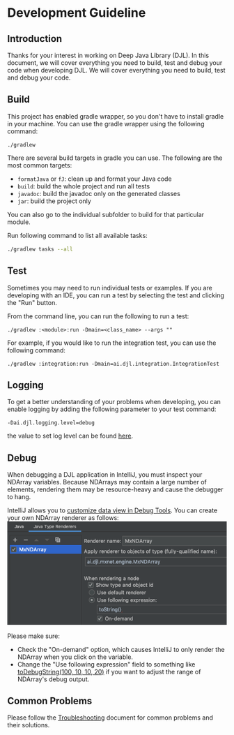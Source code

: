 # Development Guideline

## Introduction

Thanks for your interest in working on Deep Java Library (DJL).
In this document, we will cover everything you need to build, test and debug your code when developing DJL.
We will cover everything you need to build, test and debug your code.

## Build
This project has enabled gradle wrapper, so you don't have to install gradle in your machine.
You can use the gradle wrapper using the following command:
```
./gradlew
```
There are several build targets in gradle you can use. The following are the most common targets:

- `formatJava` or `fJ`: clean up and format your Java code
- `build`: build the whole project and run all tests
- `javadoc`: build the javadoc only on the generated classes
- `jar`: build the project only

You can also go to the individual subfolder to build for that particular module.

Run following command to list all available tasks:
```sh
./gradlew tasks --all
```

## Test
Sometimes you may need to run individual tests or examples.
If you are developing with an IDE, you can run a test by selecting the test and clicking the "Run" button.

From the command line, you can run the following to run a test:
```
./gradlew :<module>:run -Dmain=<class_name> --args ""
```
For example, if you would like to run the integration test, you can use the following command:
```
./gradlew :integration:run -Dmain=ai.djl.integration.IntegrationTest
```

## Logging
To get a better understanding of your problems when developing, you can enable logging by adding the following parameter to your test command:
```
-Dai.djl.logging.level=debug
```
the value to set log level can be found [here](https://logging.apache.org/log4j/2.x/manual/customloglevels.html).

## Debug
When debugging a DJL application in IntelliJ, you must inspect your NDArray variables. Because NDArrays may contain
a large number of elements, rendering them may be resource-heavy and cause the debugger to hang.

IntelliJ allows you to [customize data view in Debug Tools](https://www.jetbrains.com/help/idea/customize-data-views.html).
You can create your own NDArray renderer as follows:
![](img/custom_debug_view.png)

Please make sure:
- Check the "On-demand" option, which causes IntelliJ to only render the NDArray when you click on the variable.
- Change the "Use following expression" field to something like [toDebugString(100, 10, 10, 20)](https://djl-ai.s3.amazonaws.com/java-api/0.2.0/mxnet-engine/ai/djl/mxnet/engine/MxNDArray.html#toDebugString-int-int-int-int-)
if you want to adjust the range of NDArray's debug output.

## Common Problems

Please follow the [Troubleshooting](troubleshooting.md) document for common problems and their solutions.
